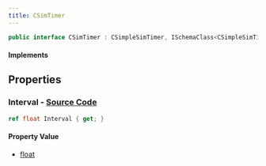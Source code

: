 ```yaml
---
title: CSimTimer
---
```


```csharp
public interface CSimTimer : CSimpleSimTimer, ISchemaClass<CSimpleSimTimer>, ISchemaClass<CSimTimer>, ISchemaField, ISchemaClass, INativeHandle
```

#### Implements

## Properties

### **Interval** - [Source Code](https://github.com/swiftly-solution/swiftlys2/blob/main/managed/src/SwiftlyS2.Generated/Schemas/Interfaces/CSimTimer.cs#L16)

```csharp
ref float Interval { get; }
```

#### Property Value

- [float](https://learn.microsoft.com/dotnet/api/system.single)

